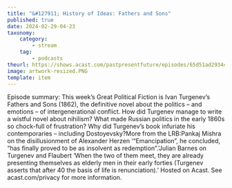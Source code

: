 ```yaml
---
title: "&#127911; History of Ideas: Fathers and Sons"
published: true
date: 2024-02-29-04-23
taxonomy:
    category:
        - stream
    tag:
        - podcasts
theurl: https://shows.acast.com/pastpresentfuture/episodes/65d51ad2934cb500163f1553
image: artwork-resized.PNG
template: item
---
```


Episode summary: This week&rsquo;s Great Political Fiction is Ivan Turgenev&rsquo;s Fathers and Sons (1862), the definitive novel about the politics &ndash; and emotions &ndash; of intergenerational conflict. How did Turgenev manage to write a wistful novel about nihilism? What made Russian politics in the early 1860s so chock-full of frustration? Why did Turgenev&rsquo;s book infuriate his contemporaries &ndash; including Dostoyevsky?More from the LRB:Pankaj Mishra on the disillusionment of Alexander Herzen &lsquo;&ldquo;Emancipation&rdquo;, he concluded, &ldquo;has finally proved to be as insolvent as redemption&rdquo;.&rsquo;Julian Barnes on Turgenev and Flaubert &lsquo;When the two of them meet, they are already presenting themselves as elderly men in their early forties (Turgenev asserts that after 40 the basis of life is renunciation).&rsquo; Hosted on Acast. See acast.com/privacy for more information.
